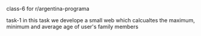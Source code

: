 class-6 for r/argentina-programa

task-1
in this task we develope a small web which calcualtes the maximum, minimum and average age of user's family members
